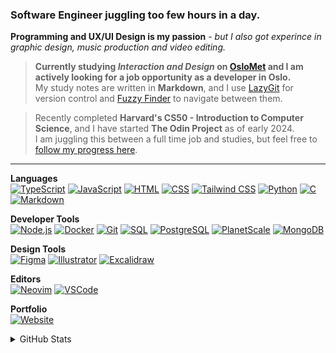 ### Software Engineer juggling too few hours in a day.
**Programming and UX/UI Design is my passion** - _but I also got experince in graphic design, music production and video editing._

> **Currently studying _Interaction and Design_ on [OsloMet](https://oslomet.no) and I am actively looking for a job opportunity as a developer in Oslo.**  
> My study notes are written in **Markdown**, and I use [LazyGit](https://github.com/jesseduffield/lazygit) for version control and [Fuzzy Finder](https://github.com/junegunn/fzf) to navigate between them.

> Recently completed **Harvard's CS50 - Introduction to Computer Science**, and I have started **The Odin Project** as of early 2024.  
> I am juggling this between a full time job and studies, but feel free to [follow my progress here](https://github.com/RubenOdegard/the-odin-project).
---

**Languages**  
[![TypeScript](https://img.shields.io/badge/TypeScript-007ACC?style=flat-square&logo=typescript&logoColor=white)](https://www.typescriptlang.org/)
[![JavaScript](https://img.shields.io/badge/JavaScript-F7DF1E?style=flat-square&logo=javascript&logoColor=black)](https://developer.mozilla.org/en-US/docs/Web/JavaScript)
[![HTML](https://img.shields.io/badge/HTML-E34F26?style=flat-square&logo=html5&logoColor=white)](https://developer.mozilla.org/en-US/docs/Web/HTML)
[![CSS](https://img.shields.io/badge/CSS-1572B6?style=flat-square&logo=css3&logoColor=white)](https://developer.mozilla.org/en-US/docs/Web/CSS)
[![Tailwind CSS](https://img.shields.io/badge/Tailwind_CSS-38B2AC?style=flat-square&logo=tailwind-css&logoColor=white)](https://tailwindcss.com/)
[![Python](https://img.shields.io/badge/Python-3776AB?style=flat-square&logo=python&logoColor=white)](https://www.python.org/)
[![C](https://img.shields.io/badge/C-A8B9CC?style=flat-square&logo=c&logoColor=white)](https://en.wikipedia.org/wiki/C_(programming_language))
[![Markdown](https://img.shields.io/badge/Markdown-000000?style=flat-square&logo=markdown&logoColor=white)](https://www.markdownguide.org/)


**Developer Tools**  
[![Node.js](https://img.shields.io/badge/Node.js-339933?style=flat-square&logo=node.js&logoColor=white)](https://nodejs.org/)
[![Docker](https://img.shields.io/badge/Docker-2496ED?style=flat-square&logo=docker&logoColor=white)](https://www.docker.com/)
[![Git](https://img.shields.io/badge/Git-F05032?style=flat-square&logo=git&logoColor=white)](https://git-scm.com/)
[![SQL](https://img.shields.io/badge/SQL-4479A1?style=flat-square&logo=sql&logoColor=white)](https://www.sql.org/)
[![PostgreSQL](https://img.shields.io/badge/PostgreSQL-336791?style=flat-square&logo=postgresql&logoColor=white)](https://www.postgresql.org/)
[![PlanetScale](https://img.shields.io/badge/PlanetScale-40B14E?style=flat-square&logo=planetscale&logoColor=white)](https://planetscale.com/)
[![MongoDB](https://img.shields.io/badge/MongoDB-47A248?style=flat-square&logo=mongodb&logoColor=white)](https://www.mongodb.com/)


**Design Tools**  
[![Figma](https://img.shields.io/badge/Figma-F24E1E?style=flat-square&logo=figma&logoColor=white)](https://www.figma.com/)
[![Illustrator](https://img.shields.io/badge/Illustrator-FF9A00?style=flat-square&logo=adobe-illustrator&logoColor=white)](https://www.adobe.com/products/illustrator.html)
[![Excalidraw](https://img.shields.io/badge/Excalidraw-000000?style=flat-square&logo=excalidraw&logoColor=white)](https://excalidraw.com/)


**Editors**  
[![Neovim](https://img.shields.io/badge/Neovim-57A143?style=flat-square&logo=neovim&logoColor=white)](https://neovim.io/)
[![VSCode](https://img.shields.io/badge/VS_Code-007ACC?style=flat-square&logo=visual-studio-code&logoColor=white)](https://code.visualstudio.com/)

**Portfolio**  
[![Website](https://img.shields.io/badge/Portfolio-RubenOdegard.com-026476?style=flat-square&logo=google-chrome&logoColor=white)](https://www.rubenodegard.com)  



<details>
<summary>GitHub Stats</summary>
  
[![Top Languages](https://github-readme-stats.vercel.app/api/top-langs/?username=rubenodegard&layout=compact&theme=dark)](https://github.com/rubenodegard)
[![GitHub Stats](https://github-readme-stats.vercel.app/api?username=rubenodegard&show_icons=true&hide=contribs&theme=dark)](https://github.com/rubenodegard)  

</details>



